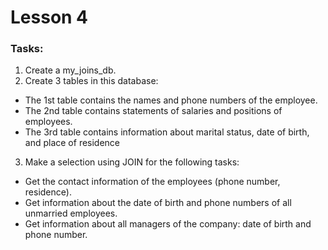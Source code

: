 # Lesson 4
### Tasks:
1. Create a my_joins_db.
2. Create 3 tables in this database:
- The 1st table contains the names and phone numbers of the employee.
- The 2nd table contains statements of salaries and positions of employees.
- The 3rd table contains information about marital status, date of birth, and place of residence
3. Make a selection using JOIN for the following tasks:
- Get the contact information of the employees (phone number, residence).
- Get information about the date of birth and phone numbers of all unmarried employees.
- Get information about all managers of the company: date of birth and phone number.